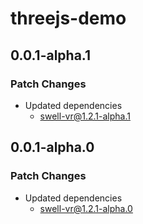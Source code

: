 # threejs-demo

## 0.0.1-alpha.1

### Patch Changes

- Updated dependencies
  - swell-vr@1.2.1-alpha.1

## 0.0.1-alpha.0

### Patch Changes

- Updated dependencies
  - swell-vr@1.2.1-alpha.0

